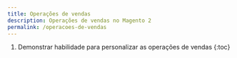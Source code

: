 ```yaml
---
title: Operações de vendas
description: Operações de vendas no Magento 2
permalink: /operacoes-de-vendas
---
```


1. Demonstrar habilidade para personalizar as operações de vendas
{:toc}
